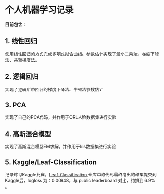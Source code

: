 # 个人机器学习记录

**目前包含**：
## 1. 线性回归
使用线性回归的方式完成多项式拟合曲线。参数估计实现了最小二乘法、梯度下降法、共轭梯度法。

## 2. 逻辑回归
实现了逻辑斯蒂回归的梯度下降法、牛顿法参数估计

## 3. PCA
实现了自己的PCA代码，并作用于ORL人脸数据集进行实验

## 4. 高斯混合模型
实现了高斯混合模型EM求解，并作用于Iris数据集进行实验

## 5. Kaggle/Leaf-Classification
记录练习Kaggle比赛，[Leaf-Classification](https://www.kaggle.com/c/leaf-classification),仓库中的代码最终跑出的结果提交到Kaggle后，logloss 为：0.00948，与 public leaderboard 对比，约排到 6.9% 。

